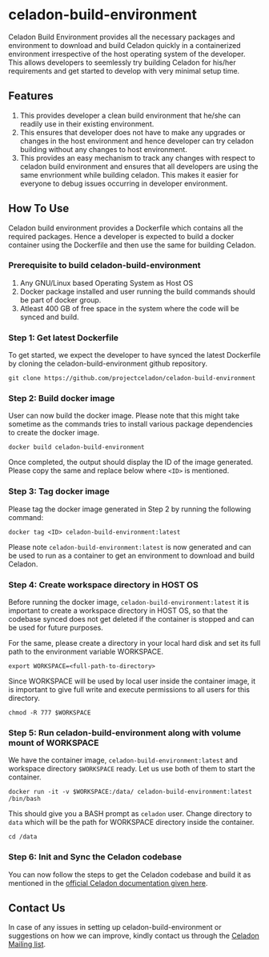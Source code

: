 # celadon-build-environment

Celadon Build Environment provides all the necessary packages and environment to download and build Celadon quickly in a containerized environment irrespective of the host operating system of the developer. This allows developers to seemlessly try building Celadon for his/her requirements and get started to develop with very minimal setup time.

## Features
1. This provides developer a clean build environment that he/she can readily use in their existing environment.
2. This ensures that developer does not have to make any upgrades or changes in the host environment and hence developer can try celadon building without any changes to host environment.
3. This provides an easy mechanism to track any changes with respect to celadon build environment and ensures that all developers are using the same envrionment while building celadon. This makes it easier for everyone to debug issues occurring in developer environment. 

## How To Use

Celadon build environment provides a Dockerfile which contains all the required packages. Hence a developer is expected to build a docker container using the Dockerfile and then use the same for building Celadon. 

### Prerequisite to build celadon-build-environment
1. Any GNU/Linux based Operating System as Host OS
2. Docker package installed and user running the build commands should be part of docker group.
3. Atleast 400 GB of free space in the system where the code will be synced and build.

### Step 1: Get latest Dockerfile
To get started, we expect the developer to have synced the latest Dockerfile by cloning the celadon-build-environment github repository.

`git clone https://github.com/projectceladon/celadon-build-environment`

### Step 2: Build docker image
User can now build the docker image. Please note that this might take sometime as the commands tries to install various package dependencies to create the docker image.

`docker build celadon-build-environment`

Once completed, the output should display the ID of the image generated. Please copy the same and replace below where `<ID>` is mentioned.

### Step 3: Tag docker image

Please tag the docker image generated in Step 2 by running the following command:

`docker tag <ID> celadon-build-environment:latest`

Please note `celadon-build-environment:latest` is now generated and can be used to run as a container to get an environment to download and build Celadon.

### Step 4: Create workspace directory in HOST OS
Before running the docker image, `celadon-build-environment:latest` it is important to create a workspace directory in HOST OS, so that the codebase synced does not get deleted if the container is stopped and can be used for future purposes.

For the same, please create a directory in your local hard disk and set its full path to the environment variable WORKSPACE.

`export WORKSPACE=<full-path-to-directory>`

Since WORKSPACE will be used by local user inside the container image, it is important to give full write and execute permissions to all users for this directory.

`chmod -R 777 $WORKSPACE`

### Step 5: Run celadon-build-environment along with volume mount of WORKSPACE

We have the container image, `celadon-build-environment:latest` and workspace directory `$WORKSPACE` ready. Let us use both of them to start the container.

`docker run -it -v $WORKSPACE:/data/ celadon-build-environment:latest /bin/bash`

This should give you a BASH prompt as `celadon` user. Change directory to `data` which will be the path for WORKSPACE directory inside the container.

`cd /data`

### Step 6: Init and Sync the Celadon codebase

You can now follow the steps to get the Celadon codebase and build it as mentioned in the [official Celadon documentation given here](https://docs.01.org/celadon/getting-started/build-source.html#build-c-in-vm-with-android-12).

## Contact Us

In case of any issues in setting up celadon-build-environment or suggestions on how we can improve, kindly contact us through the [Celadon Mailing list](https://lists.01.org/postorius/lists/celadon.lists.01.org/).
